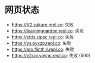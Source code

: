 # 网页状态
- https://V2.sukure.repl.co: 失败
- https://learninggarden.repl.co: 失败
- https://stds.stpsc.repl.co: 失败
- https://ys.pyxzp.repl.co: 失败
- https://aro.flinthill.repl.co: 失败
- https://v2ray.yoyho.repl.co: 失败 (500)
